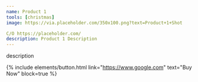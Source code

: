```yaml
---
name: Product 1
tools: [christmas]
image: https://via.placeholder.com/350x100.png?text=Product+1+Shot

C/O https://placeholder.com/
description: Product 1 Description
---
```


description

{% include elements/button.html link="https://www.google.com" text="Buy Now" block=true %}

